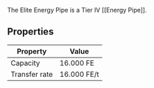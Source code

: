 The Elite Energy Pipe is a Tier IV [[Energy Pipe]].

## Properties
|Property|Value|
|--------|-----|
|Capacity|16.000 FE|
|Transfer rate|16.000 FE/t|